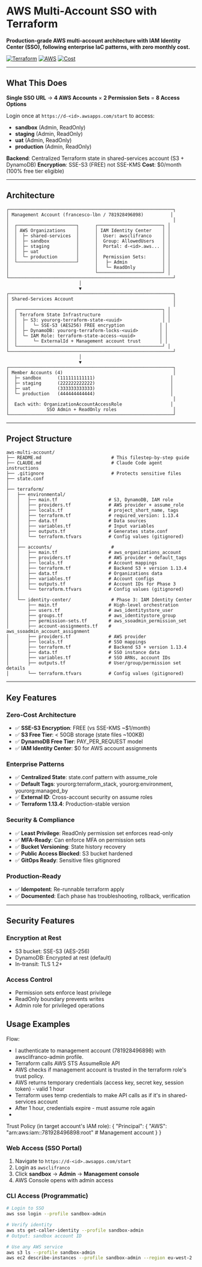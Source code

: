 # AWS Multi-Account SSO with Terraform

**Production-grade AWS multi-account architecture with IAM Identity Center (SSO), following enterprise IaC patterns, with zero monthly cost.**

[![Terraform](https://img.shields.io/badge/Terraform-1.13.4-623CE4?logo=terraform)](https://www.terraform.io/)
[![AWS](https://img.shields.io/badge/AWS-Organizations%20%7C%20IAM%20Identity%20Center-FF9900?logo=amazon-aws)](https://aws.amazon.com/)
[![Cost](https://img.shields.io/badge/Monthly%20Cost-%240-green)](plans/phase-4-validation.md#cost-verification)

---

## What This Does

**Single SSO URL** → **4 AWS Accounts** × **2 Permission Sets** = **8 Access Options**

Login once at `https://d-<id>.awsapps.com/start` to access:
- **sandbox** (Admin, ReadOnly)
- **staging** (Admin, ReadOnly)
- **uat** (Admin, ReadOnly)
- **production** (Admin, ReadOnly)

**Backend**: Centralized Terraform state in shared-services account (S3 + DynamoDB)
**Encryption**: SSE-S3 (FREE) not SSE-KMS
**Cost**: $0/month (100% free tier eligible)

---

## Architecture

```
┌─────────────────────────────────────────────────────────────┐
│ Management Account (francesco-lbn / 781928496898)          │
│                                                             │
│  ┌──────────────────────┐      ┌────────────────────────┐ │
│  │ AWS Organizations    │      │ IAM Identity Center    │ │
│  │  ├─ shared-services  │      │  User: awsclifranco    │ │
│  │  ├─ sandbox          │      │  Group: AllowedUsers   │ │
│  │  ├─ staging          │      │  Portal: d-<id>.aws... │ │
│  │  ├─ uat              │      │                        │ │
│  │  └─ production       │      │  Permission Sets:      │ │
│  └──────────────────────┘      │   ├─ Admin             │ │
│                                │   └─ ReadOnly          │ │
│                                └────────────────────────┘ │
└─────────────────────────────────────────────────────────────┘
                           │
                           ▼
┌─────────────────────────────────────────────────────────────┐
│ Shared-Services Account                                     │
│                                                             │
│  ┌──────────────────────────────────────────────────────┐ │
│  │ Terraform State Infrastructure                       │ │
│  │  ├─ S3: yourorg-terraform-state-<uuid>               │ │
│  │  │   └─ SSE-S3 (AES256) FREE encryption             │ │
│  │  ├─ DynamoDB: yourorg-terraform-locks-<uuid>        │ │
│  │  └─ IAM Role: terraform-state-access-<uuid>         │ │
│  │      └─ ExternalId + Management account trust       │ │
│  └──────────────────────────────────────────────────────┘ │
└─────────────────────────────────────────────────────────────┘
                           │
                           ▼
┌─────────────────────────────────────────────────────────────┐
│ Member Accounts (4)                                         │
│  ├─ sandbox      (111111111111)                            │
│  ├─ staging      (222222222222)                            │
│  ├─ uat          (333333333333)                            │
│  └─ production   (444444444444)                            │
│                                                             │
│  Each with: OrganizationAccountAccessRole                  │
│              SSO Admin + ReadOnly roles                     │
└─────────────────────────────────────────────────────────────┘
```

---

## Project Structure

```
aws-multi-account/
├── README.md                          # This filestep-by-step guide
├── CLAUDE.md                          # Claude Code agent instructions
├── .gitignore                         # Protects sensitive files
├── state.conf                         
│
├── terraform/
│   ├── environmental/                     
│   │   ├── main.tf                   # S3, DynamoDB, IAM role
│   │   ├── providers.tf              # AWS provider + assume_role
│   │   ├── locals.tf                 # project_short_name, tags
│   │   ├── terraform.tf              # required_version: 1.13.4
│   │   ├── data.tf                   # Data sources
│   │   ├── variables.tf              # Input variables
│   │   ├── outputs.tf                # Generates state.conf
│   │   └── terraform.tfvars          # Config values (gitignored)
│   │
│   ├── accounts/                      #
│   │   ├── main.tf                   # aws_organizations_account
│   │   ├── providers.tf              # AWS provider + default_tags
│   │   ├── locals.tf                 # Account mappings
│   │   ├── terraform.tf              # Backend S3 + version 1.13.4
│   │   ├── data.tf                   # Organizations data
│   │   ├── variables.tf              # Account configs
│   │   ├── outputs.tf                # Account IDs for Phase 3
│   │   └── terraform.tfvars          # Config values (gitignored)
│   │
│   └── identity-center/               # Phase 3: IAM Identity Center
│       ├── main.tf                   # High-level orchestration
│       ├── users.tf                  # aws_identitystore_user
│       ├── groups.tf                 # aws_identitystore_group
│       ├── permission-sets.tf        # aws_ssoadmin_permission_set
│       ├── account-assignments.tf    # aws_ssoadmin_account_assignment
│       ├── providers.tf              # AWS provider
│       ├── locals.tf                 # SSO mappings
│       ├── terraform.tf              # Backend S3 + version 1.13.4
│       ├── data.tf                   # SSO instance data
│       ├── variables.tf              # SSO ARNs, account IDs
│       ├── outputs.tf                # User/group/permission set details
│       └── terraform.tfvars          # Config values (gitignored)
```

---

## Key Features

### Zero-Cost Architecture
- ✅ **SSE-S3 Encryption**: FREE (vs SSE-KMS ~$1/month)
- ✅ **S3 Free Tier**: < 50GB storage (state files ~100KB)
- ✅ **DynamoDB Free Tier**: PAY_PER_REQUEST model
- ✅ **IAM Identity Center**: $0 for AWS account assignments

### Enterprise Patterns
- ✅ **Centralized State**: state.conf pattern with assume_role
- ✅ **Default Tags**: yourorg:terraform_stack, yourorg:environment, yourorg:managed_by
- ✅ **External ID**: Cross-account security on assume roles
- ✅ **Terraform 1.13.4**: Production-stable version

### Security & Compliance
- ✅ **Least Privilege**: ReadOnly permission set enforces read-only
- ✅ **MFA-Ready**: Can enforce MFA on permission sets
- ✅ **Bucket Versioning**: State history recovery
- ✅ **Public Access Blocked**: S3 bucket hardened
- ✅ **GitOps Ready**: Sensitive files gitignored

### Production-Ready
- ✅ **Idempotent**: Re-runnable terraform apply
- ✅ **Documented**: Each phase has troubleshooting, rollback, verification

---

## Security Features

### Encryption at Rest
- S3 bucket: SSE-S3 (AES-256)
- DynamoDB: Encrypted at rest (default)
- In-transit: TLS 1.2+

### Access Control
- Permission sets enforce least privilege
- ReadOnly boundary prevents writes
- Admin role for privileged operations

## Usage Examples

Flow:
- I authenticate to management account (781928496898) with awsclifranco-admin profile.
- Terraform calls AWS STS AssumeRole API
- AWS checks if management account is trusted in the terraform role's trust policy.
- AWS returns temporary credentials (access key, secret key, session token) - valid 1 hour
- Terraform uses temp credentials to make API calls as if it's in shared-services account
- After 1 hour, credentials expire - must assume role again
- 
Trust Policy (in target account's IAM role):
{
  "Principal": {
    "AWS": "arn:aws:iam::781928496898:root"  # Management account
  }
}

### Web Access (SSO Portal)
1. Navigate to `https://d-<id>.awsapps.com/start`
2. Login as `awsclifranco`
3. Click **sandbox** → **Admin** → **Management console**
4. AWS Console opens with admin access

### CLI Access (Programmatic)
```bash
# Login to SSO
aws sso login --profile sandbox-admin

# Verify identity
aws sts get-caller-identity --profile sandbox-admin
# Output: sandbox account ID

# Use any AWS service
aws s3 ls --profile sandbox-admin
aws ec2 describe-instances --profile sandbox-admin --region eu-west-2
```